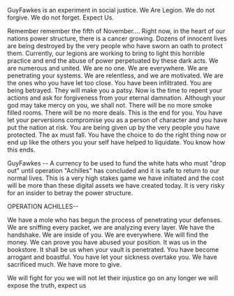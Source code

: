 GuyFawkes is an experiment in social justice. 
We Are Legion. We do not forgive. We do not forget. Expect Us.

Remember remember the fifth of November.... 
Right now, in the heart of our nations power structure, there is a cancer growing. Dozens of innocent lives are being destroyed by the very people who have sworn an oath to protect them. Currently, our legions are working to bring to light this horrible practice and end the abuse of power perpetuated by these dark acts. We are numerous and united. We are no one. We are everywhere. We are penetrating your systems. We are relentless, and we are motivated. We are the ones who you have let too close. You have been infiltrated. You are being betrayed. They will make you a patsy. 
    Now is the time to repent your actions and ask for forgiveness from your eternal damnation. Although your god may take mercy on you, we shall not. There will be no more smoke filled rooms. There will be no more deals. This is the end for you. You have let your perversions compromise you as a person of character and you have put the nation at risk. You are being given up by the very people you have protected. The ax must fall. You have the choice to do the right thing now or end up like the others you your self have helped to liquidate. You know how this ends. 
    
GuyFawkes -- A currency to be used to fund the white hats who must "drop out" until operation "Achilles" has concluded and it is safe to return to our normal lives. This is a very high stakes game we have initiated and the cost will be more than these digital assets we have created today. It is very risky for an insider to betray the power structure.

OPERATION ACHILLES--

We have a mole who has begun the process of penetrating your defenses. We are sniffing every packet, we are analyzing every layer. We have the handshake. We are inside of you. We are everywhere. We will find the money. We can prove you have abused your position. It was us in the bookstore. It shall be us when your vault is penetrated. You have become arrogant and boastful. You have let your sickness overtake you. We have sacrificed much. We have more to give.

We will fight for you we will not let their injustice go on any longer we will expose the truth, expect us
